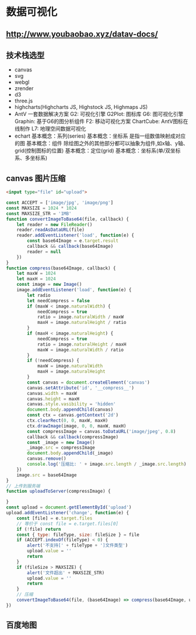 # 数据可视化
## http://www.youbaobao.xyz/datav-docs/
## 技术栈选型
- canvas
- svg
- webgl
- zrender
- d3
- three.js
- highcharts(Highcharts JS, Highstock JS, Highmaps JS)
- AntV 一套数据解决方案
G2: 可视化引擎
G2Plot: 图标库
G6: 图可视化引擎
Graphin: 基于G6的图分析组件
F2: 移动可视化方案
ChartCube: AntV图标在线制作
L7: 地理空间数据可视化
- echart
基本概念：系列(series)
基本概念：坐标系
是指一组数值映射成对应的图
基本概念：组件
除绘图之外的其他部分都可以抽象为组件,如x轴、y轴、grid(控制图标的位置)
基本概念：定位(grid)
基本概念：坐标系(单/双坐标系、多坐标系)
## canvas 图片压缩
```html
<input type="file" id="upload">
```
```js
const ACCEPT = ['image/jpg', 'image/png']
const MAXSIZE = 1024 * 1024
const MAXSIZE_STR = '1MB'
function convertImageToBase64(file, callback) {
	let reader = new FileReader()
	reader.readAsDataURL(file)
	reader.addEventListener('load', function(e) {
		const base64Image = e.target.result
		callback && callback(base64Image)
		reader = null
	})
}
function compress(base64Image, callback) {
	let maxW = 1024
	let maxH = 1024
	const image = new Image()
	image.addEventListener('load', function(e) {
		let radio
		let needCompress = false
		if (maxW < image.naturalWidth) {
			needCompress = true
			ratio = image.naturalWidth / maxW
			maxH = image.naturalHeight / ratio
		}
		if (maxH < image.naturalHeight) {
			needCompress = true
			ratio = image.naturalHeight / maxH
			maxW = image.naturalWidth / ratio
		}
		if (!needCompress) {
			maxW = image.naturalWidth
			maxH = image.naturalHeight
		}
		const canvas = document.createElement('canvas')
		canvas.setAttribute('id', '__compress__')
		canvas.width = maxW
		canvas.height = maxH
		canvas.style.vasibility = 'hidden'
		document.body.appendChild(canvas)
		const ctx = canvas.getContext('2d')
		ctx.clearRect(0, 0, maxW, maxH)
		ctx.drawImage(image, 0, 0, maxW, maxH)
		const compressImage = canvas.toDataURL('image/jpeg', 0.8)
		callback && callback(compressImage)
		const _image = new Image()
		_image.src = compressImage
		document.body.appendChild(_image)
		canvas.remove()
		console.log('压缩比: ' + image.src.length / _image.src.length)
	})
	image.src = base64Image
}
// 上传到服务端
function uploadToServer(compressImage) {

}
const upload = document.getElementById('upload')
upload.addEventListener('change', function(e) {
	const [file] = e.target.files
	// 等价于 const file = e.target.files[0]
	if (!file) return
	const { type: fileType, size: fileSize } = file
	if (ACCEPT.indexOf(fileType) < 0) {
		alert('不支持[' + fileType + ']文件类型')
		upload.value = ''
		return
	}
	if (fileSize > MAXSIZE) {
		alert('文件超出' + MAXSIZE_STR)
		upload.value = ''
		return
	}
	// 压缩
	convertImageToBase64(file, (base64Image) => compress(base64Image, uploadToServe))
})
```
## 百度地图